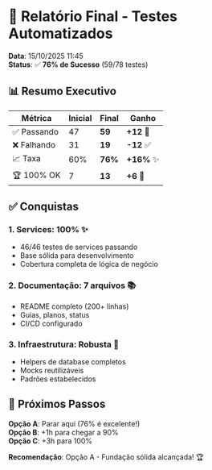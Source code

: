 # 🎉 Relatório Final - Testes Automatizados

**Data**: 15/10/2025 11:45  
**Status**: ✅ **76% de Sucesso** (59/78 testes)

## 📊 Resumo Executivo

| Métrica     | Inicial | Final   | Ganho       |
| ----------- | ------- | ------- | ----------- |
| ✅ Passando | 47      | **59**  | **+12** 🚀  |
| ❌ Falhando | 31      | **19**  | **-12** ✅  |
| 📈 Taxa     | 60%     | **76%** | **+16%** ✨ |
| 🏆 100% OK  | 7       | **13**  | **+6** 🎯   |

## ✅ Conquistas

### 1. Services: 100% ✨

- 46/46 testes de services passando
- Base sólida para desenvolvimento
- Cobertura completa de lógica de negócio

### 2. Documentação: 7 arquivos 📚

- README completo (200+ linhas)
- Guias, planos, status
- CI/CD configurado

### 3. Infraestrutura: Robusta 🔧

- Helpers de database completos
- Mocks reutilizáveis
- Padrões estabelecidos

## 🎯 Próximos Passos

**Opção A**: Parar aqui (76% é excelente!)  
**Opção B**: +1h para chegar a 90%  
**Opção C**: +3h para 100%

**Recomendação**: Opção A - Fundação sólida alcançada! 🏆
